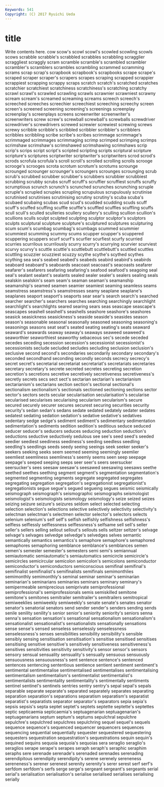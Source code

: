 ```yaml
---
Keywords: 541 
Copyright: (C) 2017 Ryuichi Ueda
---
```


# title

Write contents here.
cow scow's
scowl scowl's scowled scowling scowls scows scrabble scrabble's scrabbled scrabbles
scrabbling scragglier scraggliest scraggly scram scramble scramble's scrambled scrambler scrambler's
scramblers scrambles scrambling scrammed scramming scrams scrap scrap's scrapbook scrapbook's
scrapbooks scrape scrape's scraped scraper scraper's scrapers scrapes scraping scrapped
scrappier scrappiest scrapping scrappy scraps scratch scratch's scratched scratches scratchier
scratchiest scratchiness scratchiness's scratching scratchy scrawl scrawl's scrawled scrawling scrawls
scrawnier scrawniest scrawny scream scream's screamed screaming screams screech screech's
screeched screeches screechier screechiest screeching screechy screen screen's screened screening
screening's screenings screenplay screenplay's screenplays screens screenwriter screenwriter's screenwriters screw
screw's screwball screwball's screwballs screwdriver screwdriver's screwdrivers screwed screwier screwiest
screwing screws screwy scribble scribble's scribbled scribbler scribbler's scribblers scribbles
scribbling scribe scribe's scribes scrimmage scrimmage's scrimmaged scrimmages scrimmaging scrimp
scrimped scrimping scrimps scrimshaw scrimshaw's scrimshawed scrimshawing scrimshaws scrip scrip's
scrips script script's scripted scripting scripts scriptural scripture scripture's scriptures
scriptwriter scriptwriter's scriptwriters scrod scrod's scrods scrofula scrofula's scroll scroll's
scrolled scrolling scrolls scrooge scrooge's scrooges scrota scrotum scrotum's scrotums
scrounge scrounged scrounger scrounger's scroungers scrounges scrounging scrub scrub's scrubbed
scrubber scrubber's scrubbers scrubbier scrubbiest scrubbing scrubby scrubs scruff scruff's
scruffier scruffiest scruffs scruffy scrumptious scrunch scrunch's scrunched scrunches scrunching
scruple scruple's scrupled scruples scrupling scrupulous scrupulously scrutinise scrutinised scrutinises
scrutinising scrutiny scrutiny's scuba scuba's scubaed scubaing scubas scud scud's
scudded scudding scuds scuff scuff's scuffed scuffing scuffle scuffle's scuffled
scuffles scuffling scuffs scull scull's sculled sculleries scullery scullery's sculling
scullion scullion's scullions sculls sculpt sculpted sculpting sculptor sculptor's sculptors
sculpts sculptural sculpture sculpture's sculptured sculptures sculpturing scum scum's scumbag
scumbag's scumbags scummed scummier scummiest scumming scummy scums scupper scupper's
scuppered scuppering scuppers scurf scurf's scurfier scurfiest scurfy scurried scurries
scurrilous scurrilously scurry scurry's scurrying scurvier scurviest scurvy scurvy's scuttle
scuttle's scuttlebutt scuttlebutt's scuttled scuttles scuttling scuzzier scuzziest scuzzy scythe
scythe's scythed scythes scything sea sea's seabed seabed's seabeds seabird
seabird's seabirds seaboard seaboard's seaboards seacoast seacoast's seacoasts seafarer seafarer's
seafarers seafaring seafaring's seafood seafood's seagoing seal seal's sealant sealant's
sealants sealed sealer sealer's sealers sealing seals sealskin sealskin's seam
seam's seaman seaman's seamanship seamanship's seamed seamen seamier seamiest seaming
seamless seams seamstress seamstress's seamstresses seamy seaplane seaplane's seaplanes seaport
seaport's seaports sear sear's search search's searched searcher searcher's searchers
searches searching searchingly searchlight searchlight's searchlights seared searing sears seas
seascape seascape's seascapes seashell seashell's seashells seashore seashore's seashores seasick
seasickness seasickness's seaside seaside's seasides season season's seasonable seasonal seasonally
seasoned seasoning seasoning's seasonings seasons seat seat's seated seating seating's
seats seaward seaward's seawards seaway seaway's seaways seaweed seaweed's seaworthier
seaworthiest seaworthy sebaceous sec's secede seceded secedes seceding secession secession's
secessionist secessionist's secessionists seclude secluded secludes secluding seclusion seclusion's seclusive
second second's secondaries secondarily secondary secondary's seconded secondhand seconding secondly
seconds secrecy secrecy's secret secret's secretarial secretariat secretariat's secretariats secretaries
secretary secretary's secrete secreted secretes secreting secretion secretion's secretions secretive
secretively secretiveness secretiveness's secretly secrets secs sect sect's sectarian sectarian's
sectarianism sectarianism's sectarians section section's sectional sectional's sectionalism sectionalism's sectionals
sectioned sectioning sections sector sector's sectors sects secular secularisation secularisation's
secularise secularised secularises secularising secularism secularism's secure secured securely securer
secures securest securing securities security security's sedan sedan's sedans sedate
sedated sedately sedater sedates sedatest sedating sedation sedation's sedative sedative's
sedatives sedentary sedge sedge's sediment sediment's sedimentary sedimentation sedimentation's sediments
sedition sedition's seditious seduce seduced seducer seducer's seducers seduces seducing
seduction seduction's seductions seductive seductively sedulous see see's seed seed's
seeded seedier seediest seediness seediness's seeding seedless seedling seedling's seedlings
seeds seedy seeing seeings seek seeker seeker's seekers seeking seeks
seem seemed seeming seemingly seemlier seemliest seemliness seemliness's seemly seems
seen seep seepage seepage's seeped seeping seeps seer seer's seers
seersucker seersucker's sees seesaw seesaw's seesawed seesawing seesaws seethe seethed
seethes seething segment segment's segmentation segmentation's segmented segmenting segments segregate
segregated segregates segregating segregation segregation's segregationist segregationist's segregationists segue segue's
segued segueing segues seismic seismically seismograph seismograph's seismographic seismographs seismologist
seismologist's seismologists seismology seismology's seize seized seizes seizing seizure seizure's
seizures seldom select selected selecting selection selection's selections selective selectively
selectivity selectivity's selectman selectman's selectmen selector selector's selectors selects selenium
selenium's self self's selfish selfishly selfishness selfishness's selfless selflessly selflessness
selflessness's selfsame sell sell's seller seller's sellers selling sellout sellout's
sellouts sells seltzer seltzer's selvage selvage's selvages selvedge selvedge's selvedges
selves semantic semantically semantics semantics's semaphore semaphore's semaphored semaphores semaphoring
semblance semblance's semblances semen semen's semester semester's semesters semi semi's
semiannual semiautomatic semiautomatic's semiautomatics semicircle semicircle's semicircles semicircular semicolon semicolon's
semicolons semiconductor semiconductor's semiconductors semiconscious semifinal semifinal's semifinalist semifinalist's semifinalists
semifinals semimonthlies semimonthly semimonthly's seminal seminar seminar's seminarian seminarian's seminarians
seminaries seminars seminary seminary's semipermeable semiprecious semiprivate semiprofessional semiprofessional's semiprofessionals
semis semiskilled semitone semitone's semitones semitrailer semitrailer's semitrailers semitropical semiweeklies
semiweekly semiweekly's senate senate's senates senator senator's senatorial senators send
sender sender's senders sending sends senile senility senility's senior senior's
seniority seniority's seniors senna senna's sensation sensation's sensational sensationalism sensationalism's
sensationalist sensationalist's sensationalists sensationally sensations sense sense's sensed senseless senselessly
senselessness senselessness's senses sensibilities sensibility sensibility's sensible sensibly sensing sensitisation
sensitisation's sensitise sensitised sensitises sensitising sensitive sensitive's sensitively sensitiveness sensitiveness's
sensitives sensitivities sensitivity sensitivity's sensor sensor's sensors sensory sensual sensuality
sensuality's sensually sensuous sensuously sensuousness sensuousness's sent sentence sentence's sentenced
sentences sentencing sententious sentience sentient sentiment sentiment's sentimental sentimentalise sentimentalised
sentimentalises sentimentalising sentimentalism sentimentalism's sentimentalist sentimentalist's sentimentalists sentimentality sentimentality's sentimentally
sentiments sentinel sentinel's sentinels sentries sentry sentry's sepal sepal's sepals
separable separate separate's separated separately separates separating separation separation's separations
separatism separatism's separatist separatist's separatists separator separator's separators sepia sepia's
sepsis sepsis's septa septet septet's septets septette septette's septettes septic
septicaemia septicaemia's septuagenarian septuagenarian's septuagenarians septum septum's septums sepulchral sepulchre
sepulchre's sepulchred sepulchres sepulchring sequel sequel's sequels sequence sequence's sequenced
sequencer sequencers sequences sequencing sequential sequentially sequester sequestered sequestering sequesters
sequestration sequestration's sequestrations sequin sequin's sequined sequins sequoia sequoia's sequoias
sera seraglio seraglio's seraglios serape serape's serapes seraph seraph's seraphic
seraphim seraphs sere serenade serenade's serenaded serenades serenading serendipitous serendipity
serendipity's serene serenely sereneness sereneness's serener serenest serenity serenity's serer
serest serf serf's serfdom serfdom's serfs serge serge's sergeant sergeant's
sergeants serial serial's serialisation serialisation's serialise serialised serialises serialising serially
